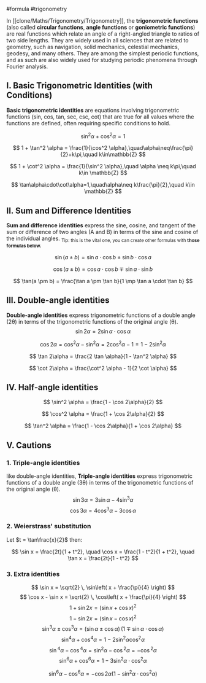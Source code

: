 #formula #trigonometry

In [[clone/Maths/Trigonometry/Trigonometry]], the **trigonometric functions** (also called **circular functions**, **angle functions** or **goniometric functions**) are real functions which relate an angle of a right-angled triangle to ratios of two side lengths. They are widely used in all sciences that are related to geometry, such as navigation, solid mechanics, celestial mechanics, geodesy, and many others. They are among the simplest periodic functions, and as such are also widely used for studying periodic phenomena through Fourier analysis.

## I. Basic Trigonometric Identities (with Conditions)
**Basic trigonometric identities** are equations involving trigonometric functions (sin, cos, tan, sec, csc, cot) that are true for all values where the functions are defined, often requiring specific conditions to hold.

$$
\sin^2 \alpha + \cos^2 \alpha = 1
$$

$$
1 + \tan^2 \alpha = \frac{1}{\cos^2 \alpha},\quad\alpha\neq\frac{\pi}{2}+k\pi,\quad k\in\mathbb{Z}
$$

$$
1 + \cot^2 \alpha = \frac{1}{\sin^2 \alpha},\quad \alpha \neq k\pi,\quad k\in \mathbb{Z}
$$

$$
\tan\alpha\cdot\cot\alpha=1,\quad\alpha\neq k\frac{\pi}{2},\quad k\in \mathbb{Z}
$$


## II. Sum and Difference Identities
**Sum and difference identities** express the sine, cosine, and tangent of the sum or difference of two angles (A and B) in terms of the sine and cosine of the individual angles.
<sub> Tip: this is the vital one, you can create other formulas with **those formulas below.**</sub>

$$
\sin(a \pm b) = \sin a \cdot \cos b \pm \sin b \cdot \cos a
$$

$$
\cos(a \pm b) = \cos a \cdot \cos b \mp \sin a \cdot \sin b
$$

$$
\tan(a \pm b) = \frac{\tan a \pm \tan b}{1 \mp \tan a \cdot \tan b}
$$

## III. Double-angle identities
**Double-angle identities** express trigonometric functions of a double angle (2θ) in terms of the trigonometric functions of the original angle (θ).
$$
\sin 2\alpha = 2 \sin \alpha \cdot \cos \alpha
$$

$$
\cos 2\alpha = \cos^2 \alpha - \sin^2 \alpha= 2 \cos^2 \alpha - 1 = 1 - 2 \sin^2 \alpha
$$

$$
\tan 2\alpha = \frac{2 \tan \alpha}{1 - \tan^2 \alpha}
$$

$$
\cot 2\alpha = \frac{\cot^2 \alpha - 1}{2 \cot \alpha}
$$
## IV. Half‑angle identities
$$
\sin^2 \alpha = \frac{1 - \cos 2\alpha}{2}
$$

$$
\cos^2 \alpha = \frac{1 + \cos 2\alpha}{2}
$$

$$
\tan^2 \alpha = \frac{1 - \cos 2\alpha}{1 + \cos 2\alpha}
$$


##  V. Cautions
### 1. Triple-angle identities
like double-angle identities, **Triple-angle identities** express trigonometric functions of a double angle (3θ) in terms of the trigonometric functions of the original angle (θ).
$$
\sin 3\alpha = 3 \sin \alpha - 4\sin^3 \alpha
$$
 $$
\cos 3\alpha = 4 \cos^3 \alpha - 3\cos \alpha
$$

### 2. Weierstrass' substitution
Let $t = \tan\frac{x}{2}$ then:

$$
\sin x = \frac{2t}{1 + t^2}, \quad
\cos x = \frac{1 - t^2}{1 + t^2}, \quad
\tan x = \frac{2t}{1 - t^2}
$$
### 3. Extra identities

$$
\sin x = \sqrt{2} \, \sin\left( x + \frac{\pi}{4} \right)
$$
$$
\cos x - \sin x = \sqrt{2} \, \cos\left( x + \frac{\pi}{4} \right)
$$
$$
1 + \sin 2x = (\sin x + \cos x)^2
$$
$$
1 - \sin 2x = (\sin x - \cos x)^2
$$
$$\sin^3\alpha \pm \cos^3\alpha = (\sin\alpha \pm \cos\alpha)\,(1 \mp \sin\alpha\cdot\cos\alpha)$$
$$\sin^4\alpha + \cos^4\alpha = 1 - 2\sin^2\alpha\cos^2\alpha$$
$$\sin⁡^4\alpha−\cos⁡^4\alpha=\sin^2\alpha−\cos⁡^2\alpha=-\cos⁡^2\alpha$$
$$
\sin^6\alpha + \cos^6\alpha = 1 - 3\sin^2\alpha\cdot\cos^2\alpha
$$

$$
\sin^6\alpha - \cos^6\alpha = -\cos2\alpha(1 - \sin^2\alpha\cdot\cos^2\alpha\big)
$$